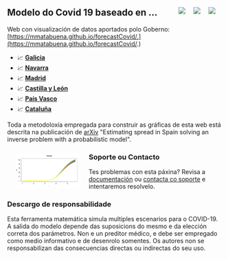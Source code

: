 ## Modelo do Covid 19 baseado en ... <a href="../../blob/master/README.es.md"><img src="../../blob/master/images/Flag_of_Spain.png" align="right" hspace="0" vspace="0" width="35px"></a> <a href="../../blob/master/README.en.md"><img src="../../blob/master/images/Flag_of_Union.png" align="right" hspace="0" vspace="0" width="35px"></a><a href="../../blob/master/README.ga.md"><img src="../../blob/master/images/Flag_of_Galicia.png" align="right" hspace="0" vspace="0" width="35px"></a>

Web con visualización de datos aportados polo Goberno: [https://mmatabuena.github.io/forecastCovid/.](https://mmatabuena.github.io/forecastCovid/.)

* :chart_with_upwards_trend: __[Galicia](https://mmatabuena.github.io/forecastCovid/Rmds/Espana/Galicia/main.html)__
* :chart_with_upwards_trend: __[Navarra](https://mmatabuena.github.io/forecastCovid/Rmds/Espana/Navarra/main.html)__
* :chart_with_upwards_trend: __[Madrid](https://mmatabuena.github.io/forecastCovid/Rmds/Espana/Madrid/main.html)__
* :chart_with_upwards_trend: __[Castilla y León](https://mmatabuena.github.io/forecastCovid/Rmds/Espana/Leon/main.html)__
* :chart_with_upwards_trend: __[País Vasco](https://mmatabuena.github.io/forecastCovid/Rmds/Espana/Vasco/main.html)__
* :chart_with_upwards_trend: __[Cataluña](https://mmatabuena.github.io/forecastCovid/Rmds/Espana/Cataluna/main.html)__

Toda a metodoloxía empregada para construir as gráficas de esta web está descrita na publicación de [arXiv](https://arxiv.org/abs/2004.13695) "Estimating spread in Spain solving an inverse problem with a probabilistic model".

<img src="./images/image_2020_04_19T13_34_22_302Z.jpg" align="left" hspace="20" vspace="10" width="150px">


### Soporte ou Contacto
Tes problemas con esta páxina? Revisa a [documentación](https://help.github.com/categories/github-pages-basics/) ou [contacta co soporte](https://github.com/contact) e intentaremos resolvelo.

### Descargo de responsabilidade
Esta ferramenta matemática simula multiples escenarios para o COVID-19. A salida do modelo depende das suposicions do mesmo e da elección correta dos parámetros. Non e un preditor médico, e debe ser empregado como medio informativo e de desenrolo somentes. Os autores non se responsabilizan das consecuencias directas ou indirectas do seu uso.
